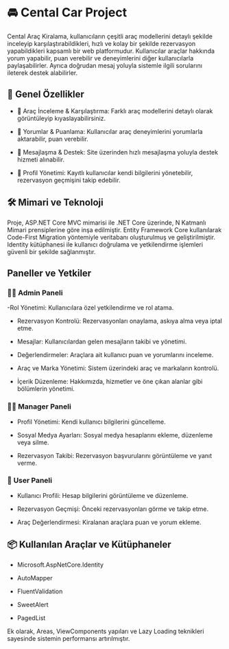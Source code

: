 # 🚘 **Cental Car Project**
Cental Araç Kiralama, kullanıcıların çeşitli araç modellerini detaylı şekilde inceleyip karşılaştırabildikleri, hızlı ve kolay bir şekilde rezervasyon yapabildikleri kapsamlı bir web platformudur. 
Kullanıcılar araçlar hakkında yorum yapabilir, puan verebilir ve deneyimlerini diğer kullanıcılarla paylaşabilirler. Ayrıca doğrudan mesaj yoluyla sistemle ilgili sorularını ileterek destek alabilirler.

## 🌟 **Genel Özellikler**
- 🚗 Araç İnceleme & Karşılaştırma: Farklı araç modellerini detaylı olarak görüntüleyip kıyaslayabilirsiniz.

- 📝 Yorumlar & Puanlama: Kullanıcılar araç deneyimlerini yorumlarla aktarabilir, puan verebilir.

- 📩 Mesajlaşma & Destek: Site üzerinden hızlı mesajlaşma yoluyla destek hizmeti alınabilir.

- 👤 Profil Yönetimi: Kayıtlı kullanıcılar kendi bilgilerini yönetebilir, rezervasyon geçmişini takip edebilir.

## 🛠️ **Mimari ve Teknoloji**
Proje, ASP.NET Core MVC mimarisi ile .NET Core üzerinde, N Katmanlı Mimari prensiplerine göre inşa edilmiştir. Entity Framework Core kullanılarak Code-First Migration yöntemiyle veritabanı oluşturulmuş ve geliştirilmiştir. 
Identity kütüphanesi ile kullanıcı doğrulama ve yetkilendirme işlemleri güvenli bir şekilde sağlanmıştır.

## **Paneller ve Yetkiler**

### 🧑‍💼 **Admin Paneli**
-Rol Yönetimi: Kullanıcılara özel yetkilendirme ve rol atama.

- Rezervasyon Kontrolü: Rezervasyonları onaylama, askıya alma veya iptal etme.

- Mesajlar: Kullanıcılardan gelen mesajların takibi ve yönetimi.

- Değerlendirmeler: Araçlara ait kullanıcı puan ve yorumlarını inceleme.

- Araç ve Marka Yönetimi: Sistem üzerindeki araç ve markaların kontrolü.

- İçerik Düzenleme: Hakkımızda, hizmetler ve öne çıkan alanlar gibi bölümlerin yönetimi.

### 🧑‍🔧 **Manager Paneli**
- Profil Yönetimi: Kendi kullanıcı bilgilerini güncelleme.

- Sosyal Medya Ayarları: Sosyal medya hesaplarını ekleme, düzenleme veya silme.

- Rezervasyon Takibi: Rezervasyon başvurularını görüntüleme ve yanıt verme.

### 👥 **User Paneli**
- Kullanıcı Profili: Hesap bilgilerini görüntüleme ve düzenleme.

- Rezervasyon Geçmişi: Önceki rezervasyonları görme ve takip etme.

- Araç Değerlendirmesi: Kiralanan araçlara puan ve yorum ekleme.

## 📦 **Kullanılan Araçlar ve Kütüphaneler**
- Microsoft.AspNetCore.Identity

- AutoMapper

- FluentValidation

- SweetAlert

- PagedList

Ek olarak, Areas, ViewComponents yapıları ve Lazy Loading teknikleri sayesinde sistemin performansı artırılmıştır.


